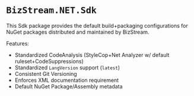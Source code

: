 # `BizStream.NET.Sdk`

This Sdk package provides the default build+packaging configurations for NuGet packages distributed and maintained by BizStream.

Features:

- Standardized CodeAnalysis (StyleCop+Net Analyzer w/ default ruleset+CodeSuppressions)
- Standardized `LangVersion` support (`latest`)
- Consistent Git Versioning
- Enforces XML documentation requirement
- Default NuGet Package/Assembly metadata

